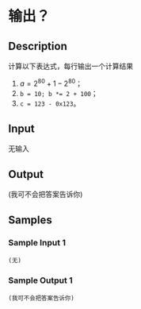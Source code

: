 # 输出？

## Description
计算以下表达式，每行输出一个计算结果

1. $a = 2^{80} + 1 - 2^{80}$；
2. `b = 10; b *= 2 + 100`；
3. `c = 123 - 0x123`。

## Input
无输入

## Output
(我可不会把答案告诉你)

## Samples
### Sample Input 1
```
(无)
```

### Sample Output 1
```
(我可不会把答案告诉你)
```